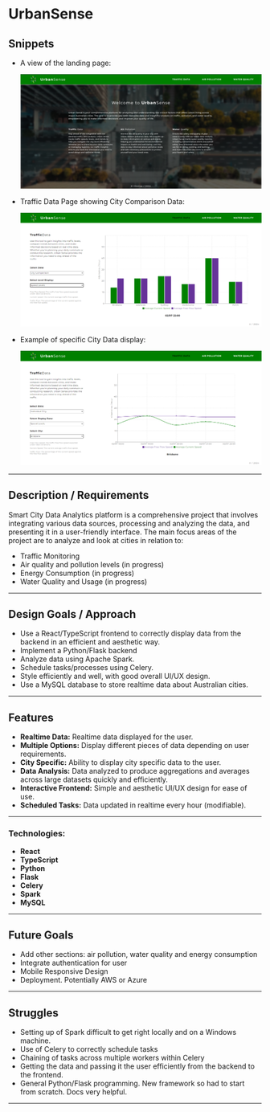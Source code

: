 # UrbanSense

## Snippets

- A view of the landing page:

  ![alt text](<screenshots/Screenshot 2024-07-02 221425.png>)

- Traffic Data Page showing City Comparison Data:

  ![alt text](<screenshots/Screenshot 2024-07-02 221519.png>)

- Example of specific City Data display:

  ![alt text](<screenshots/Screenshot 2024-07-02 221602.png>)

---

## Description / Requirements

Smart City Data Analytics platform is a comprehensive project that involves integrating various data sources, processing and analyzing the data, and presenting it in a user-friendly interface. The main focus areas of the project are to analyze and look at cities in relation to:

- Traffic Monitoring
- Air quality and pollution levels (in progress)
- Energy Consumption (in progress)
- Water Quality and Usage (in progress)

---

## Design Goals / Approach

- Use a React/TypeScript frontend to correctly display data from the backend in an efficient and aesthetic way.
- Implement a Python/Flask backend
- Analyze data using Apache Spark.
- Schedule tasks/processes using Celery.
- Style efficiently and well, with good overall UI/UX design.
- Use a MySQL database to store realtime data about Australian cities.

---

## Features

- **Realtime Data:** Realtime data displayed for the user.
- **Multiple Options:** Display different pieces of data depending on user requirements.
- **City Specific:** Ability to display city specific data to the user.
- **Data Analysis:** Data analyzed to produce aggregations and averages across large datasets quickly and efficiently.
- **Interactive Frontend:** Simple and aesthetic UI/UX design for ease of use.
- **Scheduled Tasks:** Data updated in realtime every hour (modifiable).

---

### Technologies:

- **React**
- **TypeScript**
- **Python**
- **Flask**
- **Celery**
- **Spark**
- **MySQL**

---

## Future Goals

- Add other sections: air pollution, water quality and energy consumption
- Integrate authentication for user
- Mobile Responsive Design
- Deployment. Potentially AWS or Azure

---

## Struggles

- Setting up of Spark difficult to get right locally and on a Windows machine.
- Use of Celery to correctly schedule tasks
- Chaining of tasks across multiple workers within Celery
- Getting the data and passing it the user efficiently from the backend to the frontend.
- General Python/Flask programming. New framework so had to start from scratch. Docs very helpful.

---
